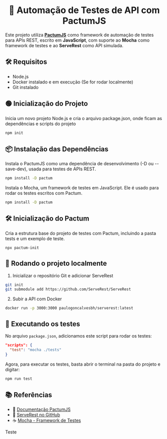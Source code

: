 <h1 style="text-align: center;">🤖 Automação de Testes de API com PactumJS</h1>

Este projeto utiliza [**PactumJS**](https://pactumjs.github.io/) como framework de automação de testes para APIs REST, escrito em **JavaScript**, com suporte ao **Mocha** como framework de testes e ao **ServeRest** como API simulada.

## 🛠️ Requisitos

- Node.js
- Docker instalado e em execução (Se for rodar localmente)
- Git instalado


## 🟢 Inicialização do Projeto
Inicia um novo projeto Node.js e cria o arquivo package.json, onde ficam as dependências e scripts do projeto

```bash
npm init
```

## 📦 Instalação das Dependências
Instala o PactumJS como uma dependência de desenvolvimento (-D ou --save-dev), usada para testes de APIs REST.

```bash
npm install -D pactum
```

Instala o Mocha, um framework de testes em JavaScript. Ele é usado para rodar os testes escritos com Pactum.

```bash
npm install -D pactum
```

## 🛠️ Inicialização do Pactum
Cria a estrutura base do projeto de testes com Pactum, incluindo a pasta tests e um exemplo de teste.

```bash
npx pactum-init
```

## 🚀 Rodando o projeto localmente
1. Inicializar o repositório Git e adicionar ServeRest

```bash
git init
git submodule add https://github.com/ServeRest/ServeRest
```

2. Subir a API com Docker
```bash
docker run -p 3000:3000 paulogoncalvesbh/serverest:latest
```

## 🧪 Executando os testes

No arquivo `package.json`, adicionamos este script para rodar os testes:

```json
"scripts": {
  "test": "mocha ./tests"
}
```

Agora, para executar os testes, basta abrir o terminal na pasta do projeto e digitar:
```bash
npm run test
```

## 📚 Referências

- 🔗 [Documentação PactumJS](https://pactumjs.github.io/)
- 🐳 [ServeRest no GitHub](https://github.com/ServeRest/ServeRest)
- ☕ [Mocha - Framework de Testes](https://mochajs.org/)

Teste